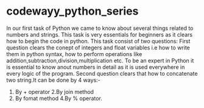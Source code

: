 # codewayy_python_series
In our first task of Python we came to know about several things related to numbers and strings.
This task is very essentials for beginners as it clears how to  begin the code in python.
This task consist of two questions:
First question clears the conept of integers and float variables i.e how to write them in python syntax, how to perform operations like addition,subtraction,division,multiplication etc.
To be an expert in Python it is essential to know anout numbers in detail as it is used everywhere in every logic of the program.
Second question clears that how to concatenate two string.It can be done by 4 ways:-
1. By + operator
2.By join method
3. By fomat method
4.By % operator.
